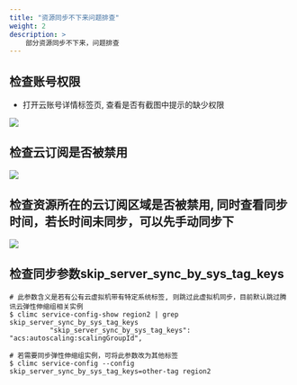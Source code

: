 ```yaml
---
title: "资源同步不下来问题排查"
weight: 2
description: >
    部分资源同步不下来，问题排查
---
```


## 检查账号权限

- 打开云账号详情标签页, 查看是否有截图中提示的缺少权限

![](../../images/lake_of_permission.png)


## 检查云订阅是否被禁用

![](../../images/cloudprovider_disabled.png)

## 检查资源所在的云订阅区域是否被禁用, 同时查看同步时间，若长时间未同步，可以先手动同步下

![](../../images/cloudprovider_region_disabled.png)


## 检查同步参数skip_server_sync_by_sys_tag_keys

```
# 此参数含义是若有公有云虚拟机带有特定系统标签, 则跳过此虚拟机同步，目前默认跳过腾讯云弹性伸缩组相关实例
$ climc service-config-show region2 | grep skip_server_sync_by_sys_tag_keys
          "skip_server_sync_by_sys_tag_keys": "acs:autoscaling:scalingGroupId",

# 若需要同步弹性伸缩组实例，可将此参数改为其他标签 
$ climc service-config --config skip_server_sync_by_sys_tag_keys=other-tag region2
```

